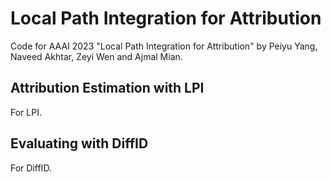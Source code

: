 # Local Path Integration for Attribution

Code for AAAI 2023 "Local Path Integration for Attribution" by Peiyu Yang, Naveed Akhtar, Zeyi Wen and Ajmal Mian.

## Attribution Estimation with LPI
For LPI.

## Evaluating with DiffID
For DiffID.
